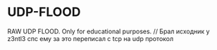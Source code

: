 # UDP-FLOOD
RAW UDP FLOOD. Only for educational purposes. // Брал исходник у z3ntl3 спс ему за это переписал с tcp на udp протокол
